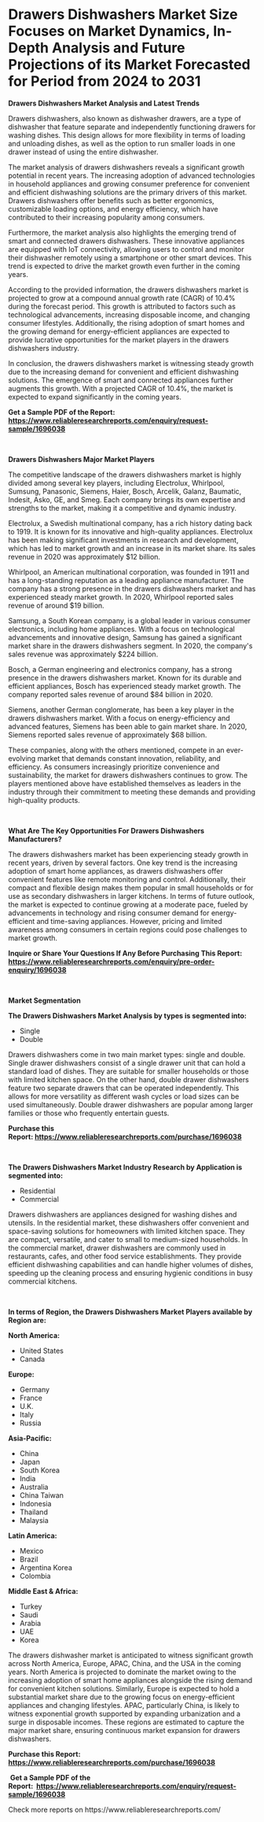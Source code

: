 <p><h1>Drawers Dishwashers Market Size Focuses on Market Dynamics, In-Depth Analysis and Future Projections of its Market Forecasted for Period from 2024 to 2031</h1></p><p><strong>Drawers Dishwashers Market Analysis and Latest Trends</strong></p>
<p><p>Drawers dishwashers, also known as dishwasher drawers, are a type of dishwasher that feature separate and independently functioning drawers for washing dishes. This design allows for more flexibility in terms of loading and unloading dishes, as well as the option to run smaller loads in one drawer instead of using the entire dishwasher.</p><p>The market analysis of drawers dishwashers reveals a significant growth potential in recent years. The increasing adoption of advanced technologies in household appliances and growing consumer preference for convenient and efficient dishwashing solutions are the primary drivers of this market. Drawers dishwashers offer benefits such as better ergonomics, customizable loading options, and energy efficiency, which have contributed to their increasing popularity among consumers.</p><p>Furthermore, the market analysis also highlights the emerging trend of smart and connected drawers dishwashers. These innovative appliances are equipped with IoT connectivity, allowing users to control and monitor their dishwasher remotely using a smartphone or other smart devices. This trend is expected to drive the market growth even further in the coming years.</p><p>According to the provided information, the drawers dishwashers market is projected to grow at a compound annual growth rate (CAGR) of 10.4% during the forecast period. This growth is attributed to factors such as technological advancements, increasing disposable income, and changing consumer lifestyles. Additionally, the rising adoption of smart homes and the growing demand for energy-efficient appliances are expected to provide lucrative opportunities for the market players in the drawers dishwashers industry.</p><p>In conclusion, the drawers dishwashers market is witnessing steady growth due to the increasing demand for convenient and efficient dishwashing solutions. The emergence of smart and connected appliances further augments this growth. With a projected CAGR of 10.4%, the market is expected to expand significantly in the coming years.</p></p>
<p><strong>Get a Sample PDF of the Report:&nbsp; <a href="https://www.reliableresearchreports.com/enquiry/request-sample/1696038">https://www.reliableresearchreports.com/enquiry/request-sample/1696038</a></strong></p>
<p>&nbsp;</p>
<p><strong>Drawers Dishwashers Major Market Players</strong></p>
<p><p>The competitive landscape of the drawers dishwashers market is highly divided among several key players, including Electrolux, Whirlpool, Sumsung, Panasonic, Siemens, Haier, Bosch, Arcelik, Galanz, Baumatic, Indesit, Asko, GE, and Smeg. Each company brings its own expertise and strengths to the market, making it a competitive and dynamic industry.</p><p>Electrolux, a Swedish multinational company, has a rich history dating back to 1919. It is known for its innovative and high-quality appliances. Electrolux has been making significant investments in research and development, which has led to market growth and an increase in its market share. Its sales revenue in 2020 was approximately $12 billion.</p><p>Whirlpool, an American multinational corporation, was founded in 1911 and has a long-standing reputation as a leading appliance manufacturer. The company has a strong presence in the drawers dishwashers market and has experienced steady market growth. In 2020, Whirlpool reported sales revenue of around $19 billion.</p><p>Samsung, a South Korean company, is a global leader in various consumer electronics, including home appliances. With a focus on technological advancements and innovative design, Samsung has gained a significant market share in the drawers dishwashers segment. In 2020, the company's sales revenue was approximately $224 billion.</p><p>Bosch, a German engineering and electronics company, has a strong presence in the drawers dishwashers market. Known for its durable and efficient appliances, Bosch has experienced steady market growth. The company reported sales revenue of around $84 billion in 2020.</p><p>Siemens, another German conglomerate, has been a key player in the drawers dishwashers market. With a focus on energy-efficiency and advanced features, Siemens has been able to gain market share. In 2020, Siemens reported sales revenue of approximately $68 billion.</p><p>These companies, along with the others mentioned, compete in an ever-evolving market that demands constant innovation, reliability, and efficiency. As consumers increasingly prioritize convenience and sustainability, the market for drawers dishwashers continues to grow. The players mentioned above have established themselves as leaders in the industry through their commitment to meeting these demands and providing high-quality products.</p></p>
<p>&nbsp;</p>
<p><strong>What Are The Key Opportunities For Drawers Dishwashers Manufacturers?</strong></p>
<p><p>The drawers dishwashers market has been experiencing steady growth in recent years, driven by several factors. One key trend is the increasing adoption of smart home appliances, as drawers dishwashers offer convenient features like remote monitoring and control. Additionally, their compact and flexible design makes them popular in small households or for use as secondary dishwashers in larger kitchens. In terms of future outlook, the market is expected to continue growing at a moderate pace, fueled by advancements in technology and rising consumer demand for energy-efficient and time-saving appliances. However, pricing and limited awareness among consumers in certain regions could pose challenges to market growth.</p></p>
<p><strong>Inquire or Share Your Questions If Any Before Purchasing This Report: <a href="https://www.reliableresearchreports.com/enquiry/pre-order-enquiry/1696038">https://www.reliableresearchreports.com/enquiry/pre-order-enquiry/1696038</a></strong></p>
<p>&nbsp;</p>
<p><strong>Market Segmentation</strong></p>
<p><strong>The Drawers Dishwashers Market Analysis by types is segmented into:</strong></p>
<p><ul><li>Single</li><li>Double</li></ul></p>
<p><p>Drawers dishwashers come in two main market types: single and double. Single drawer dishwashers consist of a single drawer unit that can hold a standard load of dishes. They are suitable for smaller households or those with limited kitchen space. On the other hand, double drawer dishwashers feature two separate drawers that can be operated independently. This allows for more versatility as different wash cycles or load sizes can be used simultaneously. Double drawer dishwashers are popular among larger families or those who frequently entertain guests.</p></p>
<p><strong>Purchase this Report:&nbsp;<a href="https://www.reliableresearchreports.com/purchase/1696038">https://www.reliableresearchreports.com/purchase/1696038</a></strong></p>
<p>&nbsp;</p>
<p><strong>The Drawers Dishwashers Market Industry Research by Application is segmented into:</strong></p>
<p><ul><li>Residential</li><li>Commercial</li></ul></p>
<p><p>Drawers dishwashers are appliances designed for washing dishes and utensils. In the residential market, these dishwashers offer convenient and space-saving solutions for homeowners with limited kitchen space. They are compact, versatile, and cater to small to medium-sized households. In the commercial market, drawer dishwashers are commonly used in restaurants, cafes, and other food service establishments. They provide efficient dishwashing capabilities and can handle higher volumes of dishes, speeding up the cleaning process and ensuring hygienic conditions in busy commercial kitchens.</p></p>
<p>&nbsp;</p>
<p><strong>In terms of Region, the Drawers Dishwashers Market Players available by Region are:</strong></p>
<p>
    <p> <strong> North America: </strong>
        <ul>
            <li>United States</li>
            <li>Canada</li>
        </ul>
        </p> 
    <p> <strong> Europe: </strong>
        <ul>
            <li>Germany</li>
            <li>France</li>
            <li>U.K.</li>
            <li>Italy</li>
            <li>Russia</li>
        </ul>
        </p> 
    <p> <strong> Asia-Pacific: </strong>
        <ul>
            <li>China</li>
            <li>Japan</li>
            <li>South Korea</li>
            <li>India</li>
            <li>Australia</li>
            <li>China Taiwan</li>
            <li>Indonesia</li>
            <li>Thailand</li>
            <li>Malaysia</li>
        </ul>
        </p> 
    <p> <strong> Latin America: </strong>
        <ul>
            <li>Mexico</li>
            <li>Brazil</li>
            <li>Argentina Korea</li>
            <li>Colombia</li>
        </ul>
        </p> 
    <p> <strong> Middle East & Africa: </strong>
        <ul>
            <li>Turkey</li>
            <li>Saudi</li>
            <li>Arabia</li>
            <li>UAE</li>
            <li>Korea</li>
        </ul>
    </p>
    </p>
<p><p>The drawers dishwasher market is anticipated to witness significant growth across North America, Europe, APAC, China, and the USA in the coming years. North America is projected to dominate the market owing to the increasing adoption of smart home appliances alongside the rising demand for convenient kitchen solutions. Similarly, Europe is expected to hold a substantial market share due to the growing focus on energy-efficient appliances and changing lifestyles. APAC, particularly China, is likely to witness exponential growth supported by expanding urbanization and a surge in disposable incomes. These regions are estimated to capture the major market share, ensuring continuous market expansion for drawers dishwashers.</p></p>
<p><strong>Purchase this Report: <a href="https://www.reliableresearchreports.com/purchase/1696038">https://www.reliableresearchreports.com/purchase/1696038</a></strong></p>
<p>&nbsp;<strong>Get a Sample PDF of the Report:&nbsp;&nbsp;<a href="https://www.reliableresearchreports.com/enquiry/request-sample/1696038">https://www.reliableresearchreports.com/enquiry/request-sample/1696038</a></strong></p>
<p><strong></strong></p>
<p>Check more reports on https://www.reliableresearchreports.com/</p>
